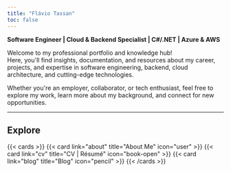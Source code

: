 ```yaml
---
title: "Flávio Tassan"
toc: false
---
```


**Software Engineer | Cloud & Backend Specialist | C#/.NET | Azure & AWS**

Welcome to my professional portfolio and knowledge hub!  
Here, you'll find insights, documentation, and resources about my career, projects, and expertise in software engineering, backend, cloud architecture, and cutting-edge technologies.

Whether you're an employer, collaborator, or tech enthusiast, feel free to explore my work, learn more about my background, and connect for new opportunities.

---

## Explore

{{< cards >}}
  {{< card link="about" title="About Me" icon="user" >}}
  {{< card link="cv" title="CV | Résumé" icon="book-open" >}}
  {{< card link="blog" title="Blog" icon="pencil" >}}
{{< /cards >}}

